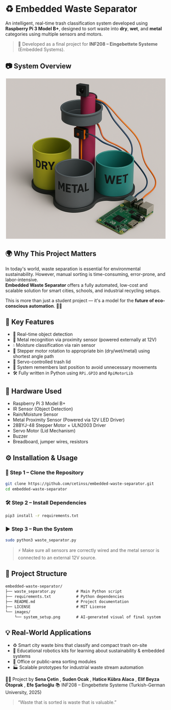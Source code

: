 # ♻️ Embedded Waste Separator
An intelligent, real-time trash classification system developed using **Raspberry Pi 3 Model B+**, designed to sort waste into **dry**, **wet**, and **metal** categories using multiple sensors and motors.

> 🚀 Developed as a final project for **INF208 – Eingebettete Systeme** (Embedded Systems).

## 📷 System Overview

<p align="center">
  <img src="images/system_setup.png" width="500"/>
</p>

## 🌍 Why This Project Matters
In today's world, waste separation is essential for environmental sustainability. However, manual sorting is time-consuming, error-prone, and labor-intensive.  
**Embedded Waste Separator** offers a fully automated, low-cost and scalable solution for smart cities, schools, and industrial recycling setups.

This is more than just a student project — it's a model for the **future of eco-conscious automation**. 🌱🌐

## 🧩 Key Features
- 🚦 Real-time object detection  
- 🧲 Metal recognition via proximity sensor (powered externally at 12V)  
- 💧 Moisture classification via rain sensor  
- 🔁 Stepper motor rotation to appropriate bin (dry/wet/metal) using shortest angle path  
- 🤖 Servo-controlled trash lid  
- 🧠 System remembers last position to avoid unnecessary movements  
- 🛠️ Fully written in Python using `RPi.GPIO` and `RpiMotorLib`

## 🔧 Hardware Used
- Raspberry Pi 3 Model B+  
- IR Sensor (Object Detection)  
- Rain/Moisture Sensor  
- Metal Proximity Sensor (Powered via 12V LED Driver)  
- 28BYJ-48 Stepper Motor + ULN2003 Driver  
- Servo Motor (Lid Mechanism)  
- Buzzer  
- Breadboard, jumper wires, resistors  

## ⚙️ Installation & Usage
### 🔽 Step 1 – Clone the Repository
```bash
git clone https://github.com/cetinss/embedded-waste-separator.git
cd embedded-waste-separator
```
### 🛠️ Step 2 – Install Dependencies
```bash
pip3 install -r requirements.txt
```
### ▶️ Step 3 – Run the System
```bash
sudo python3 waste_separator.py
```
> ⚡ Make sure all sensors are correctly wired and the metal sensor is connected to an external 12V source.

## 📂 Project Structure
```
embedded-waste-separator/
├── waste_separator.py         # Main Python script
├── requirements.txt           # Python dependencies
├── README.md                  # Project documentation
├── LICENSE                    # MIT License
└── images/
    └── system_setup.png       # AI-generated visual of final system
```

## 💡 Real-World Applications
- ♻️ Smart city waste bins that classify and compact trash on-site  
- 🏫 Educational robotics kits for learning about sustainability & embedded systems  
- 🏢 Office or public-area sorting modules  
- 🏭 Scalable prototypes for industrial waste stream automation


👩‍💻 Project by **Sena Çetin** , **Suden Ocak** , **Hatice Kübra Alaca** , **Elif Beyza Ötoprak** , **Efe Şarlıoğlu**
📚 INF208 – Eingebettete Systeme (Turkish-German University, 2025)

> “Waste that is sorted is waste that is valuable.”
